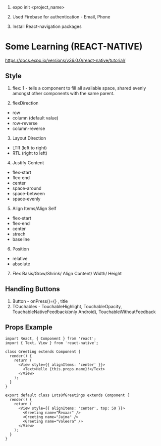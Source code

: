 1. expo init <project_name>

2. Used Firebase for authentication - Email, Phone

3. Install React-navigation packages

# Some Learning (REACT-NATIVE)

https://docs.expo.io/versions/v36.0.0/react-native/tutorial/

## Style

1. flex: 1 - tells a component to fill all available space, shared evenly amongst other components with the same parent.

2. flexDirection

- row
- column (default value)
- row-reverse
- column-reverse

3. Layout Direction

- LTR (left to right)
- RTL (right to left)

4. Justify Content

- flex-start
- flex-end
- center
- space-around
- space-between
- space-evenly

5. Align Items/Align Self

- flex-start
- flex-end
- center
- strech
- baseline

6. Position

- relative
- absolute

7. Flex Basis/Grow/Shrink/ Align Content/ Width/ Height

## Handling Buttons

1. Button - onPress()={} , title
2. TOuchables - TouchableHighlight, TouchableOpacity, TouchableNativeFeedback(only Android), TouchableWithoutFeedback

## Props Example

```
import React, { Component } from 'react';
import { Text, View } from 'react-native';

class Greeting extends Component {
  render() {
    return (
      <View style={{ alignItems: 'center' }}>
        <Text>Hello {this.props.name}!</Text>
      </View>
    );
  }
}

export default class LotsOfGreetings extends Component {
  render() {
    return (
      <View style={{ alignItems: 'center', top: 50 }}>
        <Greeting name="Rexxar" />
        <Greeting name="Jaina" />
        <Greeting name="Valeera" />
      </View>
    );
  }
}
```
